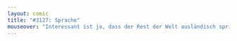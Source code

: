 ```yaml
---
layout: comic
title: "#3127: Sprache"
mouseover: "Interessant ist ja, dass der Rest der Welt ausländisch spricht."
---
```

